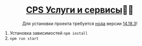 <h1 align="center"><a href="https://alliancesuck13.github.io/cps-services-page/">CPS Услуги и сервисы</a>🐱‍👤</h1>

<p align="center"> Для установки проекта требуется <a href="https://nodejs.org/en">нода</a> версии <a href="https://github.com/nvm-sh/nvm">14.18.3</a>!</p>
<ol>
  <li>Установка зависимостей <code>npm install</code></li>
  <li><code>npm run start</code></li>
</ol>
